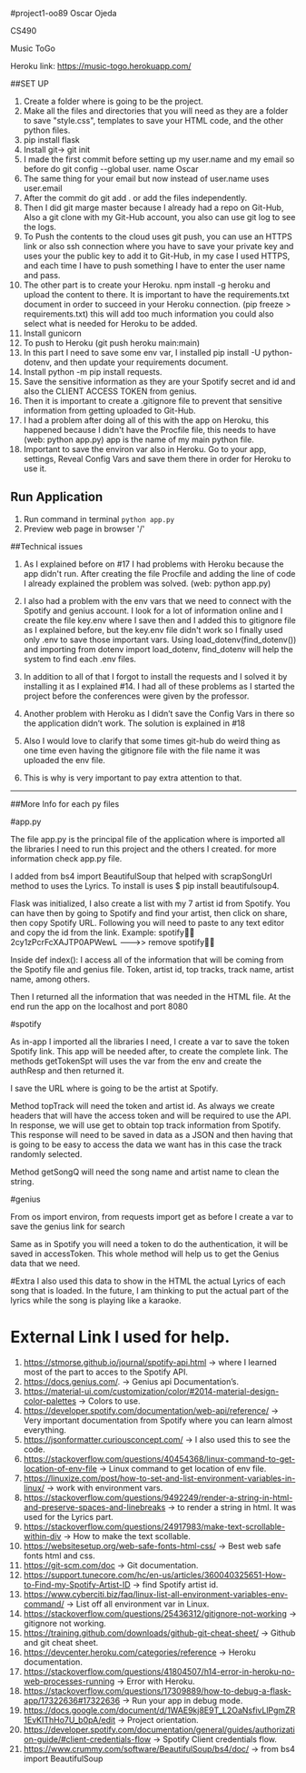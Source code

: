 #project1-oo89 Oscar Ojeda 

CS490

Music ToGo 


Heroku link: https://music-togo.herokuapp.com/

##SET UP 
1. Create a folder where is going to be the project.
2. Make all the files and directories that you will need as they are a folder to save "style.css", templates to save your HTML code, and the other python files. 
3. pip install flask 
4. Install git->  git init 
5. I made the first commit before setting up my user.name and my email so before do git config --global user. name Oscar 
6. The same thing for your email but now instead of user.name uses user.email
7. After the commit do git add . or add the files independently. 
8. Then I did git marge master because I already had a repo on Git-Hub, Also a git clone with my Git-Hub account, you also can use git log to see the logs. 
9. To Push the contents to the cloud uses git push, you can use an HTTPS link or also ssh connection where you have to save your private key and uses your 
the public key to add it to Git-Hub, in my case I used HTTPS, and each time I have to push something I have to enter the user name and pass.
10. The other part is to create your Heroku. npm install -g heroku and upload the content to there. It is important to have the requirements.txt 
document in order to succeed in your Heroku connection. (pip freeze > requirements.txt) this will add too much information you could also select what is needed
for Heroku to be added.
11. Install gunicorn
12. To push to Heroku (git push heroku main:main)
13. In this part I need to save some env var, I installed pip install -U python-dotenv, and then update your requirements document.
14. Install python -m pip install requests.
15. Save the sensitive information as they are your Spotify secret and id and also the CLIENT ACCESS TOKEN from genius.
16. Then it is important to create a .gitignore file to prevent that sensitive information from getting uploaded to Git-Hub.
17. I had a problem after doing all of this with the app on Heroku, this happened because I didn't have the Procfile file, this 
needs to have (web: python app.py) app is the name of my main python file. 
18. Important to save the environ var also in Heroku. Go to your app, settings, Reveal Config Vars and save them there in order for Heroku to use it. 

## Run Application
1. Run command in terminal `python app.py`
2. Preview web page in browser '/'

##Technical issues

1. As I explained before on #17 I had problems with Heroku because the app didn't run. After creating the file Procfile and adding the line of code 
I already explained the problem was solved. (web: python app.py) 

2. I also had a problem with the env vars that we need to connect with the Spotify and genius account. I look for a lot of information online and I create
the file key.env where I save then and I added this to gitignore file as I explained before, but the key.env file didn't work so I finally used only .env to save those
important vars. Using load_dotenv(find_dotenv()) and importing from dotenv import load_dotenv, find_dotenv will help the system to find each .env files. 


3. In addition to all of that I forgot to install the requests and I solved it by installing it as I explained #14. 
I had all of these problems as I started the project before the conferences were given by the professor. 

4. Another problem with Heroku as I didn’t save the Config Vars in there so the application didn’t work. The solution is explained in #18 

5. Also I would love to clarify that some times git-hub do weird thing as one time even having the gitignore file with the file name it was uploaded the env file.
6. This is why is very important to pay extra attention to that. 

--------------------------------------------------------------------------------------------------------------------------------------------
##More Info for each py files

#app.py 

The file app.py is the principal file of the application where is imported all the libraries I need to run this project and the others I created. 
for more information check app.py file. 

I added from bs4 import BeautifulSoup that helped with scrapSongUrl method to uses the Lyrics. To install is uses $ pip install beautifulsoup4. 

Flask was initialized, I also create a list with my 7 artist id from Spotify. You can have then by going to Spotify and find your artist, then click on share, then copy Spotify URL. Following you will need to paste to any text editor and copy the id from the link. Example: 
spotify:artist:2cy1zPcrFcXAJTP0APWewL --->> remove spotify:artist: 

Inside def index(): I access all of the information that will be coming from the Spotify file and genius file. Token, artist id, top tracks, track name, 
artist name, among others. 

Then I returned all the information that was needed in the HTML file. 
At the end run the app on the localhost and port 8080 

#spotify

As in-app I imported all the libraries I need, I create a var to save the token Spotify link. This app will be needed after, to create the complete link. 
The methods getTokenSpt will uses the var from the env and create the authResp and then returned it. 

I save the URL where is going to be the artist at Spotify. 

Method topTrack will need the token and artist id. As always we create headers that will have the access token and will be required to use the API. 
In response, we will use get to obtain top track information from Spotify. This response will need to be saved in data as a JSON and then having that is going to be easy
to access the data we want has in this case the track randomly selected.  

Method getSongQ will need the song name and artist name to clean the string. 

#genius

From os import environ, from requests import get
as before I create a var to save the genius link for search

Same as in Spotify you will need a token to do the authentication, it will be saved in accessToken. 
This whole method will help us to get the Genius data that we need. 

#Extra 
I also used this data to show in the HTML the actual Lyrics of each song that is loaded. In the future, 
I am thinking to put the actual part of the lyrics while the song is playing like a karaoke. 

# External Link I used for help. 

1. https://stmorse.github.io/journal/spotify-api.html -> where I learned most of the part to acces to the Spotify API. 
2. https://docs.genius.com/.                          -> Genius api Documentation’s. 
3. https://material-ui.com/customization/color/#2014-material-design-color-palettes -> Colors to use. 
4. https://developer.spotify.com/documentation/web-api/reference/ -> Very important documentation from Spotify where you can learn almost everything. 
5. https://jsonformatter.curiousconcept.com/           -> I also used this to see the code. 
6. https://stackoverflow.com/questions/40454368/linux-command-to-get-location-of-env-file -> Linux command to get location of env file. 
7. https://linuxize.com/post/how-to-set-and-list-environment-variables-in-linux/  -> work with environment vars. 
8. https://stackoverflow.com/questions/9492249/render-a-string-in-html-and-preserve-spaces-and-linebreaks -> to render a string in html. It was used for the Lyrics part.
9. https://stackoverflow.com/questions/24917983/make-text-scrollable-within-div -> How to make the text scollable. 
10. https://websitesetup.org/web-safe-fonts-html-css/   -> Best web safe fonts html and css.
11. https://git-scm.com/doc                             -> Git documentation.
12. https://support.tunecore.com/hc/en-us/articles/360040325651-How-to-Find-my-Spotify-Artist-ID -> find Spotify artist id.
13. https://www.cyberciti.biz/faq/linux-list-all-environment-variables-env-command/ -> List off all environment var in Linux. 
14. https://stackoverflow.com/questions/25436312/gitignore-not-working -> gitignore not working. 
15. https://training.github.com/downloads/github-git-cheat-sheet/  -> Github and git cheat sheet.
16. https://devcenter.heroku.com/categories/reference             -> Heroku documentation. 
17. https://stackoverflow.com/questions/41804507/h14-error-in-heroku-no-web-processes-running -> Error with Heroku. 
18. https://stackoverflow.com/questions/17309889/how-to-debug-a-flask-app/17322636#17322636 -> Run your app in debug mode. 
19. https://docs.google.com/document/d/1WAE9kj8E9T_L2OaNsfivLlPgmZR1EvKIThHo7U_b0pA/edit -> Project orientation. 
20. https://developer.spotify.com/documentation/general/guides/authorization-guide/#client-credentials-flow -> Spotify Client credentials flow. 
21. https://www.crummy.com/software/BeautifulSoup/bs4/doc/ -> from bs4 import BeautifulSoup







